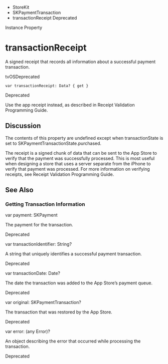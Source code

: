 

- StoreKit
- SKPaymentTransaction
-  transactionReceipt Deprecated

Instance Property

# transactionReceipt

A signed receipt that records all information about a successful payment transaction.

tvOSDeprecated

``` source
var transactionReceipt: Data? { get }
```

Deprecated

Use the app receipt instead, as described in Receipt Validation Programming Guide.

## Discussion

The contents of this property are undefined except when transactionState is set to SKPaymentTransactionState.purchased.

The receipt is a signed chunk of data that can be sent to the App Store to verify that the payment was successfully processed. This is most useful when designing a store that uses a server separate from the iPhone to verify that payment was processed. For more information on verifying receipts, see Receipt Validation Programming Guide.

## See Also

### Getting Transaction Information

var payment: SKPayment

The payment for the transaction.

Deprecated

var transactionIdentifier: String?

A string that uniquely identifies a successful payment transaction.

Deprecated

var transactionDate: Date?

The date the transaction was added to the App Store’s payment queue.

Deprecated

var original: SKPaymentTransaction?

The transaction that was restored by the App Store.

Deprecated

var error: (any Error)?

An object describing the error that occurred while processing the transaction.

Deprecated

